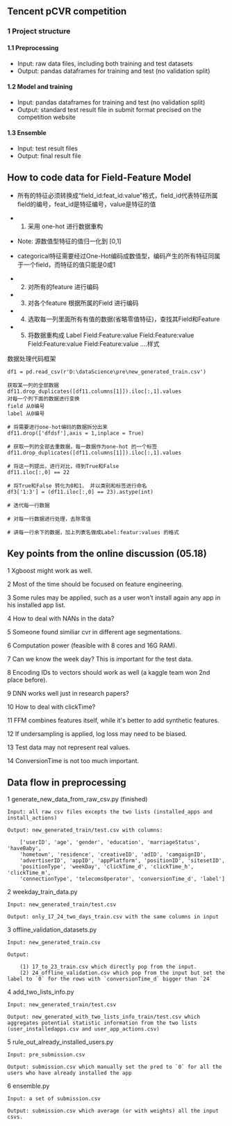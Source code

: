 ## Tencent pCVR competition

### 1 Project structure
#### 1.1 Preprocessing
- Input: raw data files, including both training and test datasets
- Output: pandas dataframes for training and test (no validation split)

#### 1.2 Model and training
- Input: pandas dataframes for training and test (no validation split)
- Output: standard test result file in submit format precised on the competition website

#### 1.3 Ensemble
- Input: test result files
- Output: final result file


## How to code data for Field-Feature Model
- 所有的特征必须转换成“field_id:feat_id:value”格式，field_id代表特征所属field的编号，feat_id是特征编号，value是特征的值


- 1. 采用 one-hot 进行数据重构
- Note: 源数值型特征的值归一化到 [0,1] 
- categorical特征需要经过One-Hot编码成数值型，编码产生的所有特征同属于一个field，而特征的值只能是0或1
        
- 2. 对所有的feature 进行编码
- 3. 对各个feature 根据所属的Field 进行编码
- 4. 选取每一列里面所有有值的数据(省略零值特征)，查找其Field和Feature
- 5. 将数据重构成 Label Field:Feature:value Field:Feature:value Field:Feature:value Field:Feature:value ....样式



数据处理代码框架
```
df1 = pd.read_csv(r'D:\dataScience\pre\new_generated_train.csv')

获取某一列的全部数据
df11.drop_duplicates([df11.columns[1]]).iloc[:,1].values
对每一个列下面的数据进行变换 
field 从0编号
label 从0编号

# 将需要进行one-hot编码的数据拆分出来
df11.drop(['dfdsf'],axis = 1,inplace = True)

# 获取一列的全部去重数据，每一数据作为one-hot 的一个标签
df11.drop_duplicates([df11.columns[1]]).iloc[:,1].values

# 将这一列提出，进行对比，得到True和False
df11.iloc[:,0] == 22

# 将True和False 转化为0和1， 并以类别和标签进行命名
df3['1:3'] = (df11.iloc[:,0] == 23).astype(int)

# 迭代每一行数据

# 对每一行数据进行处理，去除零值

# 讲每一行余下的数据，加上列表名做成Label:featur:values 的格式

```

## Key points from the online discussion (05.18)
  1 Xgboost might work as well.
  
  2 Most of the time should be focused on feature engineering.
  
  3 Some rules may be applied, such as a user won't install again any app in his installed app list.
  
  4 How to deal with NANs in the data?
  
  5 Someone found similiar cvr in different age segmentations.
  
  6 Computation power (feasible with 8 cores and 16G RAM).
  
  7 Can we know the week day? This is important for the test data.
  
  8 Encoding IDs to vectors should work as well (a kaggle team won 2nd place before).
  
  9 DNN works well just in research papers?
  
  10 How to deal with clickTime?
  
  11 FFM combines features itself, while it's better to add synthetic features.
  
  12 If undersampling is applied, log loss may need to be biased.
  
  13 Test data may not represent real values.
  
  14 ConversionTime is not too much important.
  

## Data flow in preprocessing
  
  1 generate_new_data_from_raw_csv.py (finished)
  
    Input: all raw csv files excepts the two lists (installed_apps and install_actions)
    
    Output: new_generated_train/test.csv with columns: 
    
        ['userID', 'age', 'gender', 'education', 'marriageStatus', 'haveBaby',
        'hometown', 'residence', 'creativeID', 'adID', 'camgaignID',
        'advertiserID', 'appID', 'appPlatform', 'positionID', 'sitesetID',
        'positionType', 'weekDay', 'clickTime_d', 'clickTime_h', 'clickTime_m',
        'connectionType', 'telecomsOperator', 'conversionTime_d', 'label']

  2 weekday_train_data.py 
    
    Input: new_generated_train/test.csv
    
    Output: only_17_24_two_days_train.csv with the same columns in input

  3 offline_validation_datasets.py
    
    Input: new_generated_train.csv
    
    Output:
    
        (1) 17_to_23_train.csv which directly pop from the input.
        (2) 24_offline_validation.csv which pop from the input but set the label to `0` for the rows with `conversionTime_d` bigger than `24`

  4 add_two_lists_info.py
    
    Input: new_generated_train/test.csv
    
    Output: new_generated_with_two_lists_info_train/test.csv which aggregates potential statistic information from the two lists (user_installedapps.csv and user_app_actions.csv)

  5 rule_out_already_installed_users.py
    
    Input: pre_submission.csv 
  
    Output: submission.csv which manually set the pred to `0` for all the users who have already installed the app

  6 ensemble.py
  
    Input: a set of submission.csv
    
    Output: submission.csv which average (or with weights) all the input csvs.
  
